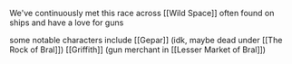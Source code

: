 We've continuously met this race across [[Wild Space]] often found on ships and have a love for guns

some notable characters include
[[Gepar]] (idk, maybe dead under [[The Rock of Bral]])
[[Griffith]] (gun merchant in [[Lesser Market of Bral]])
